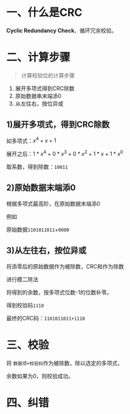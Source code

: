 # 一、什么是CRC

**Cyclic Redundancy Check**，循环冗余校验。

# 二、计算步骤

> 计算校验位的计算步骤

1. 展开多项式得到CRC除数
2. 原始数据串末端添0
3. 从左往右，按位异或



## 1)展开多项式，得到CRC除数

如多项式：$x^4+x+1$

展开之后：$1*x^4+0*x^3+0*x^2+1*x+1*x^0$

取系数，得到除数：`10011`





## 2)原始数据末端添0

根据多项式最高阶，在原始数据末端添0

例如 

原始数据`1101011011`+`0000`





## 3)从左往右，按位异或

将添零后的原始数据作为被除数，CRC和作为除数

进行模二除法

将得到的余数，按多项式位数-1的位数补零。

得到校验码`1110`

最终的CRC码：`1101011011+1110`



# 三、校验

将 `数据项+校验码`作为被除数，除以选定的多项式，

余数如果为0，则校验成功。



# 四、纠错
